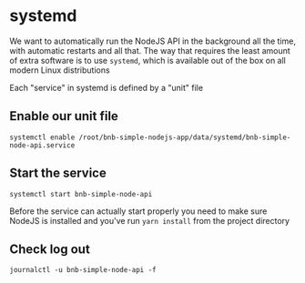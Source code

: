 # systemd

We want to automatically run the NodeJS API in the background all the time, with automatic restarts and all that. The way that requires the least amount of extra software is to use `systemd`, which is available out of the box on all modern Linux distributions

Each "service" in systemd is defined by a "unit" file

## Enable our unit file

```
systemctl enable /root/bnb-simple-nodejs-app/data/systemd/bnb-simple-node-api.service
```

## Start the service

```
systemctl start bnb-simple-node-api
```

Before the service can actually start properly you need to make sure NodeJS is installed and you've run `yarn install` from the project directory

## Check log out

```
journalctl -u bnb-simple-node-api -f
```
